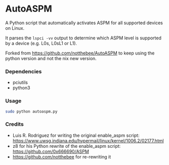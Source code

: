# AutoASPM

A Python script that automatically activates ASPM for all supported devices on Linux.

It parses the `lspci -vv` output to determine which ASPM level is supported by
a device (e.g. L0s, L0sL1 or L1).

Forked from https://github.com/notthebee/AutoASPM to keep using the python version and not the nix new version.

### Dependencies

- pciutils
- python3

### Usage

```bash
sudo python autoaspm.py
```

### Credits

- Luis R. Rodriguez for writing the original enable_aspm script:
  https://www.uwsg.indiana.edu/hypermail/linux/kernel/1006.2/02177.html
- z8 for his Python rewrite of the enable_aspm script: https://github.com/0x666690/ASPM
- https://github.com/notthebee for re-rewriting it
